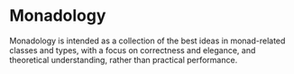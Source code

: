 # Monadology

Monadology is intended as a collection of the best ideas in monad-related classes and types,
with a focus on correctness and elegance, and theoretical understanding, rather than practical performance.
